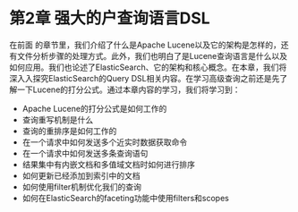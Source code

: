 # 第2章 强大的户查询语言DSL

在前面 的章节里，我们介绍了什么是Apache Lucene以及它的架构是怎样的，还有文件分析步骤的处理方式。此外，我们也明白了是Lucene查询语言是什么以及如何应用。我们也论述了ElasticSearch、它的架构和核心概念。在本章，我们将深入入探究ElasticSearch的Query DSL相关内容。在学习高级查询之前还是先了解一下Lucene的打分公式。通过本章内容的学习，我们将学习到：
<ul>
<li>Apache Lucene的打分公式是如何工作的</li>
<li>查询重写机制是什么</li>
<li>查询的重排序是如何工作的</li>
<li>在一个请求中如何发送多个近实时数据获取命令</li>
<li>在一个请求中如何发送多条查询语句</li>
<li>结果集中有内嵌文档和多值域文档时如何进行排序</li>
<li>如何更新已经添加到索引中的文档</li>
<li>如何使用filter机制优化我们的查询</li>
<li>如何在ElasticSearch的faceting功能中使用filters和scopes</li>
</ul>

